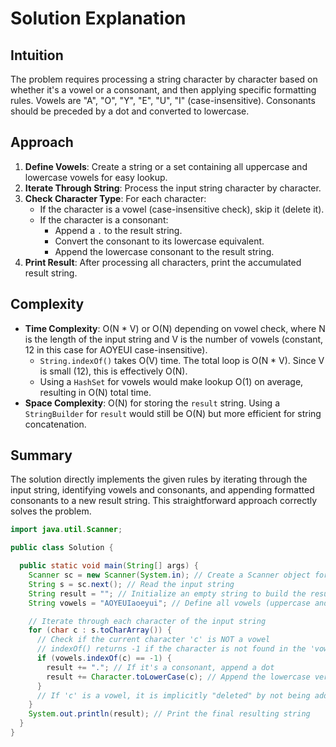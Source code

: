 # Solution Explanation

## Intuition
The problem requires processing a string character by character based on whether it's a vowel or a consonant, and then applying specific formatting rules. Vowels are "A", "O", "Y", "E", "U", "I" (case-insensitive). Consonants should be preceded by a dot and converted to lowercase.

## Approach
1.  **Define Vowels**: Create a string or a set containing all uppercase and lowercase vowels for easy lookup.
2.  **Iterate Through String**: Process the input string character by character.
3.  **Check Character Type**: For each character:
    *   If the character is a vowel (case-insensitive check), skip it (delete it).
    *   If the character is a consonant:
        *   Append a `.` to the result string.
        *   Convert the consonant to its lowercase equivalent.
        *   Append the lowercase consonant to the result string.
4.  **Print Result**: After processing all characters, print the accumulated result string.

## Complexity
-   **Time Complexity**: O(N * V) or O(N) depending on vowel check, where N is the length of the input string and V is the number of vowels (constant, 12 in this case for AOYEUI case-insensitive).
    *   `String.indexOf()` takes O(V) time. The total loop is O(N * V). Since V is small (12), this is effectively O(N).
    *   Using a `HashSet` for vowels would make lookup O(1) on average, resulting in O(N) total time.
-   **Space Complexity**: O(N) for storing the `result` string. Using a `StringBuilder` for `result` would still be O(N) but more efficient for string concatenation.

## Summary
The solution directly implements the given rules by iterating through the input string, identifying vowels and consonants, and appending formatted consonants to a new result string. This straightforward approach correctly solves the problem.

```java
import java.util.Scanner;

public class Solution {

  public static void main(String[] args) {
    Scanner sc = new Scanner(System.in); // Create a Scanner object for input
    String s = sc.next(); // Read the input string
    String result = ""; // Initialize an empty string to build the result
    String vowels = "AOYEUIaoeyui"; // Define all vowels (uppercase and lowercase) for easy checking

    // Iterate through each character of the input string
    for (char c : s.toCharArray()) {
      // Check if the current character 'c' is NOT a vowel
      // indexOf() returns -1 if the character is not found in the 'vowels' string
      if (vowels.indexOf(c) == -1) {
        result += "."; // If it's a consonant, append a dot
        result += Character.toLowerCase(c); // Append the lowercase version of the consonant
      }
      // If 'c' is a vowel, it is implicitly "deleted" by not being added to 'result'
    }
    System.out.println(result); // Print the final resulting string
  }
}
```
